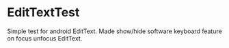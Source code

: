 EditTextTest
============

Simple test for android EditText. Made show/hide software keyboard feature on focus unfocus EditText. 
